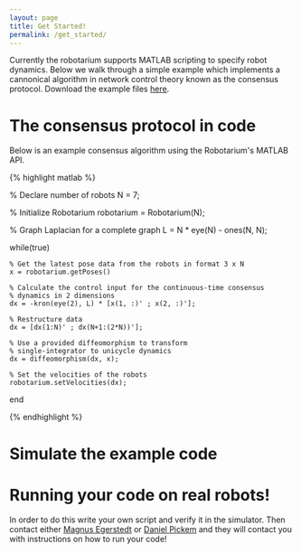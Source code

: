 ```yaml
---
layout: page
title: Get Started!
permalink: /get_started/
---
```


Currently the robotarium supports MATLAB scripting to specify robot dynamics. Below we walk through a simple example which implements a cannonical algorithm in network control theory known as the consensus protocol. Download the example files [here](https://github.com/robotarium/robotarium-matlab-simulator).

The consensus protocol in code
==============================
Below is an example consensus algorithm using the Robotarium's MATLAB API.

{% highlight matlab %}

% Declare number of robots
N = 7;

% Initialize Robotarium
robotarium = Robotarium(N);

% Graph Laplacian for a complete graph
L = N * eye(N) - ones(N, N);

while(true)

    % Get the latest pose data from the robots in format 3 x N
    x = robotarium.getPoses()

    % Calculate the control input for the continuous-time consensus
    % dynamics in 2 dimensions
    dx = -kron(eye(2), L) * [x(1, :)' ; x(2, :)'];

    % Restructure data
    dx = [dx(1:N)' ; dx(N+1:(2*N))'];

    % Use a provided diffeomorphism to transform 
    % single-integrator to unicycle dynamics
    dx = diffeomorphism(dx, x);

    % Set the velocities of the robots
    robotarium.setVelocities(dx);

end

{% endhighlight %}

Simulate the example code
=========================

Running your code on real robots!
=================================
In order to do this write your own script and verify it in the simulator.  Then contact either [Magnus Egerstedt](mailto:magnus@gatech.edu) or [Daniel Pickem](mailto:daniel.pickem@gatech.edu) and they will contact you with instructions on how to run your code!
